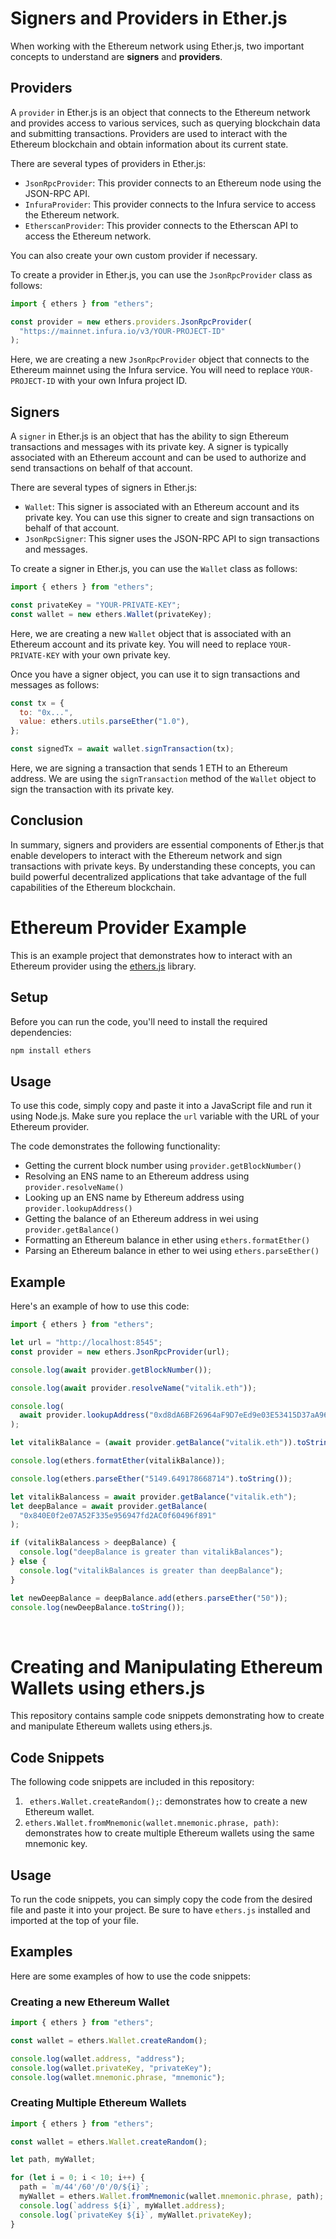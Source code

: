 # Signers and Providers in Ether.js

When working with the Ethereum network using Ether.js, two important concepts to understand are **signers** and **providers**.

## Providers

A `provider` in Ether.js is an object that connects to the Ethereum network and provides access to various services, such as querying blockchain data and submitting transactions. Providers are used to interact with the Ethereum blockchain and obtain information about its current state.

There are several types of providers in Ether.js:

- `JsonRpcProvider`: This provider connects to an Ethereum node using the JSON-RPC API.
- `InfuraProvider`: This provider connects to the Infura service to access the Ethereum network.
- `EtherscanProvider`: This provider connects to the Etherscan API to access the Ethereum network.

You can also create your own custom provider if necessary.

To create a provider in Ether.js, you can use the `JsonRpcProvider` class as follows:

```javascript
import { ethers } from "ethers";

const provider = new ethers.providers.JsonRpcProvider(
  "https://mainnet.infura.io/v3/YOUR-PROJECT-ID"
);
```

Here, we are creating a new `JsonRpcProvider` object that connects to the Ethereum mainnet using the Infura service. You will need to replace `YOUR-PROJECT-ID` with your own Infura project ID.

## Signers

A `signer` in Ether.js is an object that has the ability to sign Ethereum transactions and messages with its private key. A signer is typically associated with an Ethereum account and can be used to authorize and send transactions on behalf of that account.

There are several types of signers in Ether.js:

- `Wallet`: This signer is associated with an Ethereum account and its private key. You can use this signer to create and sign transactions on behalf of that account.
- `JsonRpcSigner`: This signer uses the JSON-RPC API to sign transactions and messages.

To create a signer in Ether.js, you can use the `Wallet` class as follows:

```javascript
import { ethers } from "ethers";

const privateKey = "YOUR-PRIVATE-KEY";
const wallet = new ethers.Wallet(privateKey);
```

Here, we are creating a new `Wallet` object that is associated with an Ethereum account and its private key. You will need to replace `YOUR-PRIVATE-KEY` with your own private key.

Once you have a signer object, you can use it to sign transactions and messages as follows:

```javascript
const tx = {
  to: "0x...",
  value: ethers.utils.parseEther("1.0"),
};

const signedTx = await wallet.signTransaction(tx);
```

Here, we are signing a transaction that sends 1 ETH to an Ethereum address. We are using the `signTransaction` method of the `Wallet` object to sign the transaction with its private key.

## Conclusion

In summary, signers and providers are essential components of Ether.js that enable developers to interact with the Ethereum network and sign transactions with private keys. By understanding these concepts, you can build powerful decentralized applications that take advantage of the full capabilities of the Ethereum blockchain.

# Ethereum Provider Example

This is an example project that demonstrates how to interact with an Ethereum provider using the [ethers.js](https://docs.ethers.io/v6/) library.

## Setup

Before you can run the code, you'll need to install the required dependencies:

```bash
npm install ethers
```

## Usage

To use this code, simply copy and paste it into a JavaScript file and run it using Node.js. Make sure you replace the `url` variable with the URL of your Ethereum provider.

The code demonstrates the following functionality:

- Getting the current block number using `provider.getBlockNumber()`
- Resolving an ENS name to an Ethereum address using `provider.resolveName()`
- Looking up an ENS name by Ethereum address using `provider.lookupAddress()`
- Getting the balance of an Ethereum address in wei using `provider.getBalance()`
- Formatting an Ethereum balance in ether using `ethers.formatEther()`
- Parsing an Ethereum balance in ether to wei using `ethers.parseEther()`

## Example

Here's an example of how to use this code:

```javascript
import { ethers } from "ethers";

let url = "http://localhost:8545";
const provider = new ethers.JsonRpcProvider(url);

console.log(await provider.getBlockNumber());

console.log(await provider.resolveName("vitalik.eth"));

console.log(
  await provider.lookupAddress("0xd8dA6BF26964aF9D7eEd9e03E53415D37aA96045")
);

let vitalikBalance = (await provider.getBalance("vitalik.eth")).toString();

console.log(ethers.formatEther(vitalikBalance));

console.log(ethers.parseEther("5149.649178668714").toString());

let vitalikBalancess = await provider.getBalance("vitalik.eth");
let deepBalance = await provider.getBalance(
  "0x840E0f2e07A52F335e956947fd2AC0f60496f891"
);

if (vitalikBalancess > deepBalance) {
  console.log("deepBalance is greater than vitalikBalances");
} else {
  console.log("vitalikBalances is greater than deepBalance");
}

let newDeepBalance = deepBalance.add(ethers.parseEther("50"));
console.log(newDeepBalance.toString());
```

<br>

# Creating and Manipulating Ethereum Wallets using ethers.js

This repository contains sample code snippets demonstrating how to create and manipulate Ethereum wallets using ethers.js.

## Code Snippets

The following code snippets are included in this repository:

1. ` ethers.Wallet.createRandom();`: demonstrates how to create a new Ethereum wallet.
2. `ethers.Wallet.fromMnemonic(wallet.mnemonic.phrase, path)`: demonstrates how to create multiple Ethereum wallets using the same mnemonic key.

## Usage

To run the code snippets, you can simply copy the code from the desired file and paste it into your project. Be sure to have `ethers.js` installed and imported at the top of your file.

## Examples

Here are some examples of how to use the code snippets:

### Creating a new Ethereum Wallet

```javascript
import { ethers } from "ethers";

const wallet = ethers.Wallet.createRandom();

console.log(wallet.address, "address");
console.log(wallet.privateKey, "privateKey");
console.log(wallet.mnemonic.phrase, "mnemonic");
```

### Creating Multiple Ethereum Wallets

```javascript
import { ethers } from "ethers";

const wallet = ethers.Wallet.createRandom();

let path, myWallet;

for (let i = 0; i < 10; i++) {
  path = `m/44'/60'/0'/0/${i}`;
  myWallet = ethers.Wallet.fromMnemonic(wallet.mnemonic.phrase, path);
  console.log(`address ${i}`, myWallet.address);
  console.log(`privateKey ${i}`, myWallet.privateKey);
}
```
